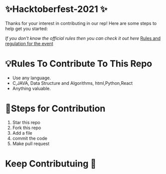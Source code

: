 #  ✨Hacktoberfest-2021 ✨
Thanks for your interest in contributing in our rep! Here are some steps to help get you started:

*If you don't know the official rules then you can check it out here*
[Rules and regulation for the event](https://hacktoberfest.digitalocean.com/)


# 💡Rules To Contribute To This Repo

- Use any language.
- C,JAVA, Data Structure and Algorithms, html,Python,React
- Anything valuable.

# 🔘Steps for Contribution
1. Star this repo
2. Fork this repo
3. Add a file
4. commit the code
5. Make pull request


# Keep Contributuing 🚀
